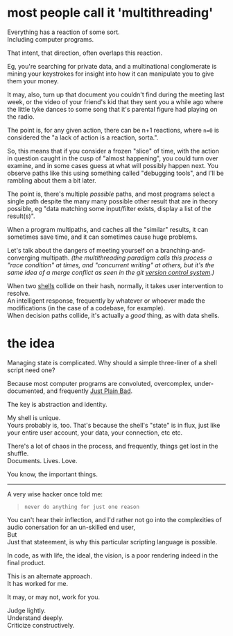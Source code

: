 

# most people call it 'multithreading'
Everything has a reaction of some sort.  
Including computer programs.

That intent, that direction, often overlaps this reaction.

Eg, you're searching for private data, and a multinational conglomerate is mining your keystrokes for insight into how it can manipulate you to give them your money.

It may, also, turn up that document you couldn't find during the meeting last week, or the video of your friend's kid that they sent you a while ago where the little tyke dances to some song that it's parental figure had playing on the radio.


The point is, for any given action, there can be n+1 reactions, where `n=0` is considered the "a lack of action is a reaction, sorta.".


So, this means that if you consider a frozen "slice" of time, with the action in question caught in the cusp of "almost happening", you could turn over examine, and in some cases guess at what will possibly happen next. You observe paths like this using something called "debugging tools", and I'll be rambling about them a bit later.

The point is, there's multiple *possible* paths, and most programs select a single path despite the many many possible other result that are in theory possible, eg "data matching some input/filter exists, display a list of the result(s)".

When a program multipaths, and caches all the "similar" results, it can sometimes save time, and it can sometimes cause huge problems.


Let's talk about the dangers of meeting yourself on a branching-and-converging multipath. 
_(the multithreading paradigm calls this process a "race condition" at times, and "concurrent writing" at others, but it's the same idea of a merge conflict as seen in the git [version control system](doc://defs.md#version_control).)_

When two [shells](docs://defs.md#data_shell) collide on their hash, normally, it takes user intervention to resolve.  
An intelligent response, frequently by whatever or whoever made the modifications (in the case of a codebase, for example).  
When decision paths collide, it's actually a *good* thing, as with data shells.



# the idea
Managing state is complicated. Why should a simple three-liner of a shell script need one?

Because most computer programs are convoluted, overcomplex, under-documented, and frequently [Just Plain Bad](doc://defs.md#Bbad_code).

The key is abstraction and identity.

My shell is unique.  
Yours probably is, too.
That's because the shell's "state" is in flux, just like your entire user account, your data, your connection, etc etc.  

There's a lot of chaos in the process, and frequently, things get lost in the shuffle.  
Documents. Lives. Love.

You know, the important things.

---
A very wise hacker once told me:
> `never do anything for just one reason`  

You can't hear their inflection, and I'd rather not go into the complexities of audio conersation for an un-skilled end user,  
But  
Just that stateement, is why this particular scripting language is possible. 

In code, as with life, the ideal, the vision, is a poor rendering indeed in the final product.

This is an alternate approach.  
It has worked for me.

It may, or may not, work for you.

Judge lightly.  
Understand deeply.  
Criticize constructively.